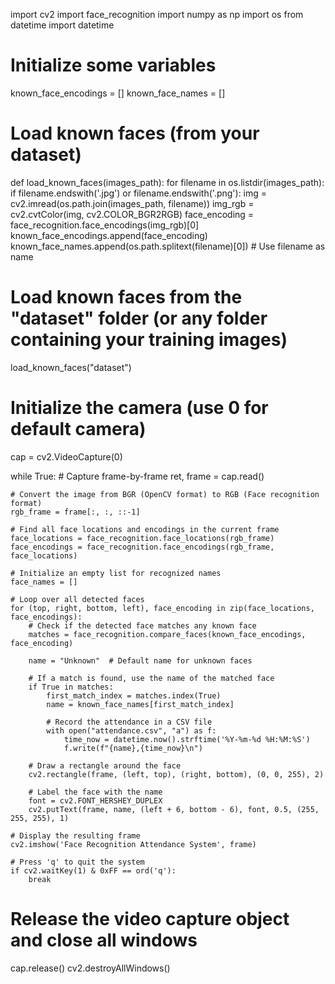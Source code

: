 import cv2
import face_recognition
import numpy as np
import os
from datetime import datetime

# Initialize some variables
known_face_encodings = []
known_face_names = []

# Load known faces (from your dataset)
def load_known_faces(images_path):
    for filename in os.listdir(images_path):
        if filename.endswith('.jpg') or filename.endswith('.png'):
            img = cv2.imread(os.path.join(images_path, filename))
            img_rgb = cv2.cvtColor(img, cv2.COLOR_BGR2RGB)
            face_encoding = face_recognition.face_encodings(img_rgb)[0]
            known_face_encodings.append(face_encoding)
            known_face_names.append(os.path.splitext(filename)[0])  # Use filename as name

# Load known faces from the "dataset" folder (or any folder containing your training images)
load_known_faces("dataset")

# Initialize the camera (use 0 for default camera)
cap = cv2.VideoCapture(0)

while True:
    # Capture frame-by-frame
    ret, frame = cap.read()

    # Convert the image from BGR (OpenCV format) to RGB (Face recognition format)
    rgb_frame = frame[:, :, ::-1]

    # Find all face locations and encodings in the current frame
    face_locations = face_recognition.face_locations(rgb_frame)
    face_encodings = face_recognition.face_encodings(rgb_frame, face_locations)

    # Initialize an empty list for recognized names
    face_names = []

    # Loop over all detected faces
    for (top, right, bottom, left), face_encoding in zip(face_locations, face_encodings):
        # Check if the detected face matches any known face
        matches = face_recognition.compare_faces(known_face_encodings, face_encoding)

        name = "Unknown"  # Default name for unknown faces

        # If a match is found, use the name of the matched face
        if True in matches:
            first_match_index = matches.index(True)
            name = known_face_names[first_match_index]

            # Record the attendance in a CSV file
            with open("attendance.csv", "a") as f:
                time_now = datetime.now().strftime('%Y-%m-%d %H:%M:%S')
                f.write(f"{name},{time_now}\n")
        
        # Draw a rectangle around the face
        cv2.rectangle(frame, (left, top), (right, bottom), (0, 0, 255), 2)

        # Label the face with the name
        font = cv2.FONT_HERSHEY_DUPLEX
        cv2.putText(frame, name, (left + 6, bottom - 6), font, 0.5, (255, 255, 255), 1)

    # Display the resulting frame
    cv2.imshow('Face Recognition Attendance System', frame)

    # Press 'q' to quit the system
    if cv2.waitKey(1) & 0xFF == ord('q'):
        break

# Release the video capture object and close all windows
cap.release()
cv2.destroyAllWindows()
